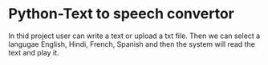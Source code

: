 # Python-Text to speech convertor

In thid project user can write a text or upload a txt file.
Then we can select a langugae English, Hindi, French, Spanish and then the system will read the text and play it.
